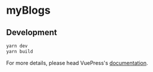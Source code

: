 # myBlogs

> 

## Development

```bash
yarn dev
yarn build
```

For more details, please head VuePress's [documentation](https://v1.vuepress.vuejs.org/).

